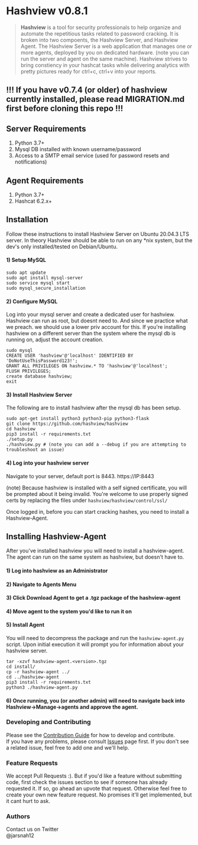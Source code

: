 # Hashview v0.8.1

>**Hashview** is a tool for security professionals to help organize and automate the repetitious tasks related to password cracking. It is broken into two compoents, the Hashview Server, and Hashview Agent. The Hashview Server is a web application that manages one or more agents, deployed by you on dedicated hardware. (note you can run the server and agent on the same machine). Hashview strives to bring constiency in your hashcat tasks while delivering analytics with pretty pictures ready for ctrl+c, ctrl+v into your reports.

## !!! If you have v0.7.4 (or older) of hashview currently installed, please read MIGRATION.md first before cloning this repo !!!

## Server Requirements

1. Python 3.7+ 
2. Mysql DB installed with known username/password   
3. Access to a SMTP email service (used for password resets and notifications)

## Agent Requirements

1. Python 3.7+
2. Hashcat 6.2.x+

## Installation
Follow these instructions to install Hashview Server on Ubuntu 20.04.3 LTS server. In theory Hashview should be able to run on any *nix system, but the dev's only installed/tested on Debian/Ubuntu.

#### 1) Setup MySQL 

```
sudo apt update
sudo apt install mysql-server
sudo service mysql start
sudo mysql_secure_installation
```

#### 2) Configure MySQL
Log into your mysql server and create a dedicated user for hashview. Hashview can run as root, but doesnt need to. And since we practice what we preach. we should use a lower priv account for this. If you're installing hashview on a different server than the system where the mysql db is running on, adjust the account creation.

```
sudo mysql
CREATE USER 'hashview'@'localhost' IDENTIFIED BY 'DoNotUseThisPassword123!';
GRANT ALL PRIVILEGES ON hashview.* TO 'hashview'@'localhost';
FLUSH PRIVILEGES;
create database hashview;
exit
```

#### 3) Install Hashview Server
The following are to install hashview after the mysql db has been setup.

```
sudo apt-get install python3 python3-pip python3-flask
git clone https://github.com/hashview/hashview
cd hashview
pip3 install -r requirements.txt
./setup.py
./hashview.py # (note you can add a --debug if you are attempting to troubleshoot an issue)
```

#### 4) Log into your hashview server
Navigate to your server, default port is 8443. https://IP:8443

(note)
Because hashview is installed with a self signed certificate, you will be prompted about it being invalid. You're welcome to use properly signed certs by replacing the files under `hashview/hashview/control/ssl/`

Once logged in, before you can start cracking hashes, you need to install a Hashview-Agent.

## Installing Hashview-Agent
After you've installed hashview you will need to install a hashview-agent. The agent can run on the same system as hashview, but doesn't have to.

#### 1) Log into hashview as an Administrator
#### 2) Navigate to Agents Menu
#### 3) Click Download Agent to get a .tgz package of the hashview-agent
#### 4) Move agent to the system you'd like to run it on
#### 5) Install Agent

You will need to decompress the package and run the `hashview-agent.py` script. Upon initial execution it will prompt you for information about your hashview server.
```
tar -xzvf hashview-agent.<version>.tgz
cd install/
cp -r hashview-agent ../
cd ../hashview-agent
pip3 install -r requirements.txt
python3 ./hashview-agent.py
```

#### 6) Once running, you (or another admin) will need to navigate back into Hashview->Manage->agents and approve the agent.


### Developing and Contributing

Please see the [Contribution Guide](https://github.com/hashview/hashview/wiki/Contributing) for how to develop and contribute.  
If you have any problems, please consult [Issues](https://github.com/hashview/hashview/issues) page first. If you don't see a related issue, feel free to add one and we'll help.

### Feature Requests

We accept Pull Requests :). But if you'd like a feature without submitting code, first check the issues section to see if someone has already requested it. If so, go ahead an upvote that request. Otherwise feel free to create your own new feature request. No promises it'll get implemented, but it cant hurt to ask.

### Authors

Contact us on Twitter  
@jarsnah12

